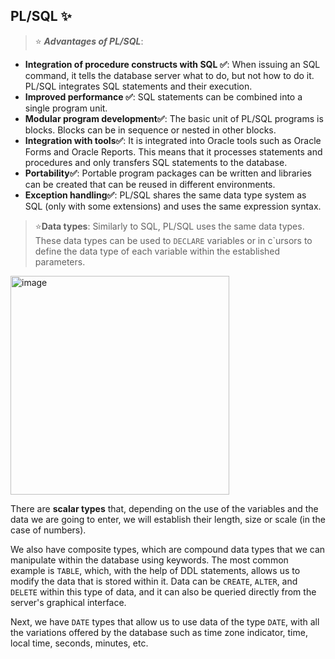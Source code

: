 ## PL/SQL ✨

 >  ⭐ ***Advantages of PL/SQL***:

- **Integration of procedure constructs with SQL ✅**: When issuing an SQL command, it tells the database server what to do, but not how to do it. PL/SQL integrates SQL statements and their execution.
- **Improved performance ✅**: SQL statements can be combined into a single program unit.
- **Modular program development✅**: The basic unit of PL/SQL programs is blocks. Blocks can be in sequence or nested in other blocks.
- **Integration with tools✅**: It is integrated into Oracle tools such as Oracle Forms and Oracle Reports. This means that it processes statements and procedures and only transfers SQL statements to the database.
- **Portability✅**: Portable program packages can be written and libraries can be created that can be reused in different environments.
- **Exception handling✅**: PL/SQL shares the same data type system as SQL (only with some extensions) and uses the same expression syntax.
>  ⭐**Data types**:
Similarly to SQL, PL/SQL uses the same data types. These data types can be used to `DECLARE` variables or in c`ursors to define the data type of each variable within the established parameters.
<img width="350" alt="image" src="https://github.com/arelisuleima/SQL-and-PL-SQL/assets/72313215/2f4b9344-7885-4016-a6d0-6da9c3c1823a">

There are **scalar types** that, depending on the use of the variables and the data we are going to enter, we will establish their length, size or scale (in the case of numbers).

We also have composite types, which are compound data types that we can manipulate within the database using keywords. The most common example is `TABLE`, which, with the help of DDL statements, allows us to modify the data that is stored within it. Data can be `CREATE`, `ALTER`, and `DELETE` within this type of data, and it can also be queried directly from the server's graphical interface.

Next, we have `DATE` types that allow us to use data of the type `DATE`, with all the variations offered by the database such as time zone indicator, time, local time, seconds, minutes, etc.

